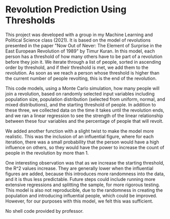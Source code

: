# Revolution Prediction Using Thresholds

This project was developed with a group in my Machine Learning and Political Science class (2021). It is based on the model of revolutions presented in the paper "Now Out of Never: The Element of Surprise in the East European Revolution of 1989" by Timur Kuran. In this model, each person has a threshold of how many others have to be part of a revolution before they join it. We iterate through a list of people, sorted in ascending order by threshold, and if their threshold is met, we add them to the revolution. As soon as we reach a person whose threshold is higher than the current number of people revolting, this is the end of the revolution.

This code models, using a Monte Carlo simulation, how many people will join a revolution, based on randomly selected input variables including population size, population distribution (selected from uniform, normal, and mixed distributions), and the starting threshold of people. In addition to these three, we collected data on the time it takes until the revolution ends, and we ran a linear regression to see the strength of the linear relationship between these four variables and the percentage of people that will revolt.

We added another function with a slight twist to make the model more realistic. This was the inclusion of an influential figure, where for each iteration, there was a small probability that the person would have a high influence on others, so they would have the power to increase the count of people in the revolution by more than 1. 

One interesting observation was that as we increase the starting threshold, the R^2 values increase. They are generally lower when the influential figures are added, because this introduces more randomness into the data, and it is thus less predictable. Future steps could include running more extensive regressions and splitting the sample, for more rigorous testing. This model is also not reproducible, due to the randomness in creating the population and introducing influential people, which could be improved. However, for our purposes with this model, we felt this was sufficient.

No shell code provided by professor.
